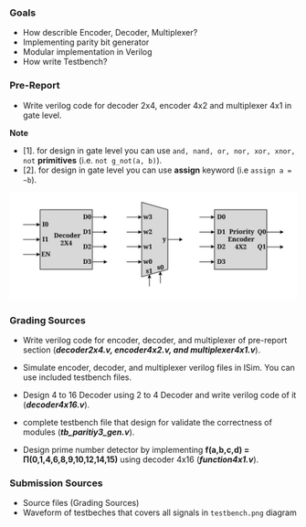 ### Goals

- How describle Encoder, Decoder, Multiplexer?
- Implementing parity bit generator 
- Modular implementation in Verilog
- How write Testbench?


### Pre-Report
* Write verilog code for decoder 2x4, encoder 4x2 and multiplexer 4x1 in gate level.

**Note**
* [1]. for design in gate level you can use `and, nand, or, nor, xor, xnor, not` **primitives** (i.e. `not g_not(a, b)`).
* [2]. for design in gate level you can use **assign** keyword (i.e `assign a = ~b`).


![ENCODER, DECODER, MULTIPLEXER](./Results/components.svg)

### Grading Sources

* Write verilog code for encoder, decoder, and multiplexer of pre-report section (***decoder2x4.v, encoder4x2.v, and multiplexer4x1.v***).

* Simulate encoder, decoder, and multiplexer verilog files in ISim. You can use included testbench files.

* Design 4 to 16 Decoder using 2 to 4 Decoder and write verilog code of it (***decoder4x16.v***).


* complete  testbench file that design for validate the correctness of modules (***tb_paritiy3_gen.v***).

* Design prime number detector by implementing **f(a,b,c,d) = &#928;(0,1,4,6,8,9,10,12,14,15)** using decoder 4x16 (***function4x1.v***).

### Submission Sources
* Source files (Grading Sources)
* Waveform of testbeches that covers all signals in `testbench.png` diagram
